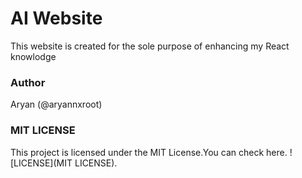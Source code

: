 # AI Website 

This website is created for the sole purpose of enhancing my React knowlodge 

### Author 

Aryan (@aryannxroot)

### MIT LICENSE

This project is licensed under the MIT License.You can check here. ![LICENSE](MIT LICENSE).
